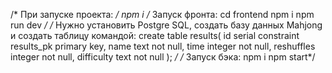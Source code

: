 /* При запуске проекта: */
npm i 
/* Запуск фронта: 
cd frontend 
npm i 
npm run dev */
/* Нужно установить Postgre SQL, создать базу данных Mahjong и создать таблицу командой: 
create table results(
    id         serial
        constraint results_pk
            primary key,
    name       text    not null,
    time       integer not null,
    reshuffles integer not null,
    difficulty text    not null
); */
/* Запуск бэка:
  npm i
  npm start*/ 

